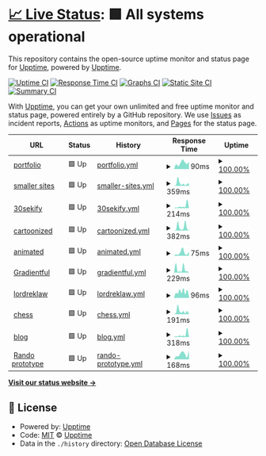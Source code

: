 # [📈 Live Status](https://upptime): <!--live status--> **🟩 All systems operational**

This repository contains the open-source uptime monitor and status page for [Upptime](https://upptime.js.org), powered by [Upptime](https://github.com/upptime/upptime).

[![Uptime CI](https://github.com/s-codes14/upptime/workflows/Uptime%20CI/badge.svg)](https://github.com/s-codes14/upptime/actions?query=workflow%3A%22Uptime+CI%22)
[![Response Time CI](https://github.com/s-codes14/upptime/workflows/Response%20Time%20CI/badge.svg)](https://github.com/s-codes14/upptime/actions?query=workflow%3A%22Response+Time+CI%22)
[![Graphs CI](https://github.com/s-codes14/upptime/workflows/Graphs%20CI/badge.svg)](https://github.com/s-codes14/upptime/actions?query=workflow%3A%22Graphs+CI%22)
[![Static Site CI](https://github.com/s-codes14/upptime/workflows/Static%20Site%20CI/badge.svg)](https://github.com/s-codes14/upptime/actions?query=workflow%3A%22Static+Site+CI%22)
[![Summary CI](https://github.com/s-codes14/upptime/workflows/Summary%20CI/badge.svg)](https://github.com/s-codes14/upptime/actions?query=workflow%3A%22Summary+CI%22)

With [Upptime](https://upptime.js.org), you can get your own unlimited and free uptime monitor and status page, powered entirely by a GitHub repository. We use [Issues](https://github.com/upptime/upptime/issues) as incident reports, [Actions](https://github.com/s-codes14/upptime/actions) as uptime monitors, and [Pages](https://upptime) for the status page.

<!--start: status pages-->
<!-- This summary is generated by Upptime (https://github.com/upptime/upptime) -->
<!-- Do not edit this manually, your changes will be overwritten -->
<!-- prettier-ignore -->
| URL | Status | History | Response Time | Uptime |
| --- | ------ | ------- | ------------- | ------ |
| <img alt="" src="https://favicons.githubusercontent.com/s-codes14.github.io" height="13"> [portfolio](https://s-codes14.github.io) | 🟩 Up | [portfolio.yml](https://github.com/S-codes14/upptime/commits/HEAD/history/portfolio.yml) | <details><summary><img alt="Response time graph" src="./graphs/portfolio/response-time-week.png" height="20"> 90ms</summary><br><a href="https://s-codes14.github.io/upptime/history/portfolio"><img alt="Response time 102" src="https://img.shields.io/endpoint?url=https%3A%2F%2Fraw.githubusercontent.com%2FS-codes14%2Fupptime%2FHEAD%2Fapi%2Fportfolio%2Fresponse-time.json"></a><br><a href="https://s-codes14.github.io/upptime/history/portfolio"><img alt="24-hour response time 38" src="https://img.shields.io/endpoint?url=https%3A%2F%2Fraw.githubusercontent.com%2FS-codes14%2Fupptime%2FHEAD%2Fapi%2Fportfolio%2Fresponse-time-day.json"></a><br><a href="https://s-codes14.github.io/upptime/history/portfolio"><img alt="7-day response time 90" src="https://img.shields.io/endpoint?url=https%3A%2F%2Fraw.githubusercontent.com%2FS-codes14%2Fupptime%2FHEAD%2Fapi%2Fportfolio%2Fresponse-time-week.json"></a><br><a href="https://s-codes14.github.io/upptime/history/portfolio"><img alt="30-day response time 106" src="https://img.shields.io/endpoint?url=https%3A%2F%2Fraw.githubusercontent.com%2FS-codes14%2Fupptime%2FHEAD%2Fapi%2Fportfolio%2Fresponse-time-month.json"></a><br><a href="https://s-codes14.github.io/upptime/history/portfolio"><img alt="1-year response time 102" src="https://img.shields.io/endpoint?url=https%3A%2F%2Fraw.githubusercontent.com%2FS-codes14%2Fupptime%2FHEAD%2Fapi%2Fportfolio%2Fresponse-time-year.json"></a></details> | <details><summary><a href="https://s-codes14.github.io/upptime/history/portfolio">100.00%</a></summary><a href="https://s-codes14.github.io/upptime/history/portfolio"><img alt="All-time uptime 100.00%" src="https://img.shields.io/endpoint?url=https%3A%2F%2Fraw.githubusercontent.com%2FS-codes14%2Fupptime%2FHEAD%2Fapi%2Fportfolio%2Fuptime.json"></a><br><a href="https://s-codes14.github.io/upptime/history/portfolio"><img alt="24-hour uptime 100.00%" src="https://img.shields.io/endpoint?url=https%3A%2F%2Fraw.githubusercontent.com%2FS-codes14%2Fupptime%2FHEAD%2Fapi%2Fportfolio%2Fuptime-day.json"></a><br><a href="https://s-codes14.github.io/upptime/history/portfolio"><img alt="7-day uptime 100.00%" src="https://img.shields.io/endpoint?url=https%3A%2F%2Fraw.githubusercontent.com%2FS-codes14%2Fupptime%2FHEAD%2Fapi%2Fportfolio%2Fuptime-week.json"></a><br><a href="https://s-codes14.github.io/upptime/history/portfolio"><img alt="30-day uptime 100.00%" src="https://img.shields.io/endpoint?url=https%3A%2F%2Fraw.githubusercontent.com%2FS-codes14%2Fupptime%2FHEAD%2Fapi%2Fportfolio%2Fuptime-month.json"></a><br><a href="https://s-codes14.github.io/upptime/history/portfolio"><img alt="1-year uptime 100.00%" src="https://img.shields.io/endpoint?url=https%3A%2F%2Fraw.githubusercontent.com%2FS-codes14%2Fupptime%2FHEAD%2Fapi%2Fportfolio%2Fuptime-year.json"></a></details>
| <img alt="" src="https://favicons.githubusercontent.com/smaller-sites.netlify.app" height="13"> [smaller sites](https://smaller-sites.netlify.app) | 🟩 Up | [smaller-sites.yml](https://github.com/S-codes14/upptime/commits/HEAD/history/smaller-sites.yml) | <details><summary><img alt="Response time graph" src="./graphs/smaller-sites/response-time-week.png" height="20"> 359ms</summary><br><a href="https://s-codes14.github.io/upptime/history/smaller-sites"><img alt="Response time 198" src="https://img.shields.io/endpoint?url=https%3A%2F%2Fraw.githubusercontent.com%2FS-codes14%2Fupptime%2FHEAD%2Fapi%2Fsmaller-sites%2Fresponse-time.json"></a><br><a href="https://s-codes14.github.io/upptime/history/smaller-sites"><img alt="24-hour response time 180" src="https://img.shields.io/endpoint?url=https%3A%2F%2Fraw.githubusercontent.com%2FS-codes14%2Fupptime%2FHEAD%2Fapi%2Fsmaller-sites%2Fresponse-time-day.json"></a><br><a href="https://s-codes14.github.io/upptime/history/smaller-sites"><img alt="7-day response time 359" src="https://img.shields.io/endpoint?url=https%3A%2F%2Fraw.githubusercontent.com%2FS-codes14%2Fupptime%2FHEAD%2Fapi%2Fsmaller-sites%2Fresponse-time-week.json"></a><br><a href="https://s-codes14.github.io/upptime/history/smaller-sites"><img alt="30-day response time 274" src="https://img.shields.io/endpoint?url=https%3A%2F%2Fraw.githubusercontent.com%2FS-codes14%2Fupptime%2FHEAD%2Fapi%2Fsmaller-sites%2Fresponse-time-month.json"></a><br><a href="https://s-codes14.github.io/upptime/history/smaller-sites"><img alt="1-year response time 198" src="https://img.shields.io/endpoint?url=https%3A%2F%2Fraw.githubusercontent.com%2FS-codes14%2Fupptime%2FHEAD%2Fapi%2Fsmaller-sites%2Fresponse-time-year.json"></a></details> | <details><summary><a href="https://s-codes14.github.io/upptime/history/smaller-sites">100.00%</a></summary><a href="https://s-codes14.github.io/upptime/history/smaller-sites"><img alt="All-time uptime 99.97%" src="https://img.shields.io/endpoint?url=https%3A%2F%2Fraw.githubusercontent.com%2FS-codes14%2Fupptime%2FHEAD%2Fapi%2Fsmaller-sites%2Fuptime.json"></a><br><a href="https://s-codes14.github.io/upptime/history/smaller-sites"><img alt="24-hour uptime 100.00%" src="https://img.shields.io/endpoint?url=https%3A%2F%2Fraw.githubusercontent.com%2FS-codes14%2Fupptime%2FHEAD%2Fapi%2Fsmaller-sites%2Fuptime-day.json"></a><br><a href="https://s-codes14.github.io/upptime/history/smaller-sites"><img alt="7-day uptime 100.00%" src="https://img.shields.io/endpoint?url=https%3A%2F%2Fraw.githubusercontent.com%2FS-codes14%2Fupptime%2FHEAD%2Fapi%2Fsmaller-sites%2Fuptime-week.json"></a><br><a href="https://s-codes14.github.io/upptime/history/smaller-sites"><img alt="30-day uptime 99.94%" src="https://img.shields.io/endpoint?url=https%3A%2F%2Fraw.githubusercontent.com%2FS-codes14%2Fupptime%2FHEAD%2Fapi%2Fsmaller-sites%2Fuptime-month.json"></a><br><a href="https://s-codes14.github.io/upptime/history/smaller-sites"><img alt="1-year uptime 99.97%" src="https://img.shields.io/endpoint?url=https%3A%2F%2Fraw.githubusercontent.com%2FS-codes14%2Fupptime%2FHEAD%2Fapi%2Fsmaller-sites%2Fuptime-year.json"></a></details>
| <img alt="" src="https://favicons.githubusercontent.com/30sekify.netlify.app" height="13"> [30sekify](https://30sekify.netlify.app) | 🟩 Up | [30sekify.yml](https://github.com/S-codes14/upptime/commits/HEAD/history/30sekify.yml) | <details><summary><img alt="Response time graph" src="./graphs/30sekify/response-time-week.png" height="20"> 214ms</summary><br><a href="https://s-codes14.github.io/upptime/history/30sekify"><img alt="Response time 179" src="https://img.shields.io/endpoint?url=https%3A%2F%2Fraw.githubusercontent.com%2FS-codes14%2Fupptime%2FHEAD%2Fapi%2F30sekify%2Fresponse-time.json"></a><br><a href="https://s-codes14.github.io/upptime/history/30sekify"><img alt="24-hour response time 49" src="https://img.shields.io/endpoint?url=https%3A%2F%2Fraw.githubusercontent.com%2FS-codes14%2Fupptime%2FHEAD%2Fapi%2F30sekify%2Fresponse-time-day.json"></a><br><a href="https://s-codes14.github.io/upptime/history/30sekify"><img alt="7-day response time 214" src="https://img.shields.io/endpoint?url=https%3A%2F%2Fraw.githubusercontent.com%2FS-codes14%2Fupptime%2FHEAD%2Fapi%2F30sekify%2Fresponse-time-week.json"></a><br><a href="https://s-codes14.github.io/upptime/history/30sekify"><img alt="30-day response time 296" src="https://img.shields.io/endpoint?url=https%3A%2F%2Fraw.githubusercontent.com%2FS-codes14%2Fupptime%2FHEAD%2Fapi%2F30sekify%2Fresponse-time-month.json"></a><br><a href="https://s-codes14.github.io/upptime/history/30sekify"><img alt="1-year response time 179" src="https://img.shields.io/endpoint?url=https%3A%2F%2Fraw.githubusercontent.com%2FS-codes14%2Fupptime%2FHEAD%2Fapi%2F30sekify%2Fresponse-time-year.json"></a></details> | <details><summary><a href="https://s-codes14.github.io/upptime/history/30sekify">100.00%</a></summary><a href="https://s-codes14.github.io/upptime/history/30sekify"><img alt="All-time uptime 99.98%" src="https://img.shields.io/endpoint?url=https%3A%2F%2Fraw.githubusercontent.com%2FS-codes14%2Fupptime%2FHEAD%2Fapi%2F30sekify%2Fuptime.json"></a><br><a href="https://s-codes14.github.io/upptime/history/30sekify"><img alt="24-hour uptime 100.00%" src="https://img.shields.io/endpoint?url=https%3A%2F%2Fraw.githubusercontent.com%2FS-codes14%2Fupptime%2FHEAD%2Fapi%2F30sekify%2Fuptime-day.json"></a><br><a href="https://s-codes14.github.io/upptime/history/30sekify"><img alt="7-day uptime 100.00%" src="https://img.shields.io/endpoint?url=https%3A%2F%2Fraw.githubusercontent.com%2FS-codes14%2Fupptime%2FHEAD%2Fapi%2F30sekify%2Fuptime-week.json"></a><br><a href="https://s-codes14.github.io/upptime/history/30sekify"><img alt="30-day uptime 100.00%" src="https://img.shields.io/endpoint?url=https%3A%2F%2Fraw.githubusercontent.com%2FS-codes14%2Fupptime%2FHEAD%2Fapi%2F30sekify%2Fuptime-month.json"></a><br><a href="https://s-codes14.github.io/upptime/history/30sekify"><img alt="1-year uptime 99.98%" src="https://img.shields.io/endpoint?url=https%3A%2F%2Fraw.githubusercontent.com%2FS-codes14%2Fupptime%2FHEAD%2Fapi%2F30sekify%2Fuptime-year.json"></a></details>
| <img alt="" src="https://favicons.githubusercontent.com/cartoonized.netlify.app" height="13"> [cartoonized](https://cartoonized.netlify.app/) | 🟩 Up | [cartoonized.yml](https://github.com/S-codes14/upptime/commits/HEAD/history/cartoonized.yml) | <details><summary><img alt="Response time graph" src="./graphs/cartoonized/response-time-week.png" height="20"> 382ms</summary><br><a href="https://s-codes14.github.io/upptime/history/cartoonized"><img alt="Response time 174" src="https://img.shields.io/endpoint?url=https%3A%2F%2Fraw.githubusercontent.com%2FS-codes14%2Fupptime%2FHEAD%2Fapi%2Fcartoonized%2Fresponse-time.json"></a><br><a href="https://s-codes14.github.io/upptime/history/cartoonized"><img alt="24-hour response time 157" src="https://img.shields.io/endpoint?url=https%3A%2F%2Fraw.githubusercontent.com%2FS-codes14%2Fupptime%2FHEAD%2Fapi%2Fcartoonized%2Fresponse-time-day.json"></a><br><a href="https://s-codes14.github.io/upptime/history/cartoonized"><img alt="7-day response time 382" src="https://img.shields.io/endpoint?url=https%3A%2F%2Fraw.githubusercontent.com%2FS-codes14%2Fupptime%2FHEAD%2Fapi%2Fcartoonized%2Fresponse-time-week.json"></a><br><a href="https://s-codes14.github.io/upptime/history/cartoonized"><img alt="30-day response time 198" src="https://img.shields.io/endpoint?url=https%3A%2F%2Fraw.githubusercontent.com%2FS-codes14%2Fupptime%2FHEAD%2Fapi%2Fcartoonized%2Fresponse-time-month.json"></a><br><a href="https://s-codes14.github.io/upptime/history/cartoonized"><img alt="1-year response time 174" src="https://img.shields.io/endpoint?url=https%3A%2F%2Fraw.githubusercontent.com%2FS-codes14%2Fupptime%2FHEAD%2Fapi%2Fcartoonized%2Fresponse-time-year.json"></a></details> | <details><summary><a href="https://s-codes14.github.io/upptime/history/cartoonized">100.00%</a></summary><a href="https://s-codes14.github.io/upptime/history/cartoonized"><img alt="All-time uptime 99.96%" src="https://img.shields.io/endpoint?url=https%3A%2F%2Fraw.githubusercontent.com%2FS-codes14%2Fupptime%2FHEAD%2Fapi%2Fcartoonized%2Fuptime.json"></a><br><a href="https://s-codes14.github.io/upptime/history/cartoonized"><img alt="24-hour uptime 100.00%" src="https://img.shields.io/endpoint?url=https%3A%2F%2Fraw.githubusercontent.com%2FS-codes14%2Fupptime%2FHEAD%2Fapi%2Fcartoonized%2Fuptime-day.json"></a><br><a href="https://s-codes14.github.io/upptime/history/cartoonized"><img alt="7-day uptime 100.00%" src="https://img.shields.io/endpoint?url=https%3A%2F%2Fraw.githubusercontent.com%2FS-codes14%2Fupptime%2FHEAD%2Fapi%2Fcartoonized%2Fuptime-week.json"></a><br><a href="https://s-codes14.github.io/upptime/history/cartoonized"><img alt="30-day uptime 100.00%" src="https://img.shields.io/endpoint?url=https%3A%2F%2Fraw.githubusercontent.com%2FS-codes14%2Fupptime%2FHEAD%2Fapi%2Fcartoonized%2Fuptime-month.json"></a><br><a href="https://s-codes14.github.io/upptime/history/cartoonized"><img alt="1-year uptime 99.96%" src="https://img.shields.io/endpoint?url=https%3A%2F%2Fraw.githubusercontent.com%2FS-codes14%2Fupptime%2FHEAD%2Fapi%2Fcartoonized%2Fuptime-year.json"></a></details>
| <img alt="" src="https://favicons.githubusercontent.com/s-codes14.github.io" height="13"> [animated](https://s-codes14.github.io/animated) | 🟩 Up | [animated.yml](https://github.com/S-codes14/upptime/commits/HEAD/history/animated.yml) | <details><summary><img alt="Response time graph" src="./graphs/animated/response-time-week.png" height="20"> 75ms</summary><br><a href="https://s-codes14.github.io/upptime/history/animated"><img alt="Response time 96" src="https://img.shields.io/endpoint?url=https%3A%2F%2Fraw.githubusercontent.com%2FS-codes14%2Fupptime%2FHEAD%2Fapi%2Fanimated%2Fresponse-time.json"></a><br><a href="https://s-codes14.github.io/upptime/history/animated"><img alt="24-hour response time 27" src="https://img.shields.io/endpoint?url=https%3A%2F%2Fraw.githubusercontent.com%2FS-codes14%2Fupptime%2FHEAD%2Fapi%2Fanimated%2Fresponse-time-day.json"></a><br><a href="https://s-codes14.github.io/upptime/history/animated"><img alt="7-day response time 75" src="https://img.shields.io/endpoint?url=https%3A%2F%2Fraw.githubusercontent.com%2FS-codes14%2Fupptime%2FHEAD%2Fapi%2Fanimated%2Fresponse-time-week.json"></a><br><a href="https://s-codes14.github.io/upptime/history/animated"><img alt="30-day response time 85" src="https://img.shields.io/endpoint?url=https%3A%2F%2Fraw.githubusercontent.com%2FS-codes14%2Fupptime%2FHEAD%2Fapi%2Fanimated%2Fresponse-time-month.json"></a><br><a href="https://s-codes14.github.io/upptime/history/animated"><img alt="1-year response time 96" src="https://img.shields.io/endpoint?url=https%3A%2F%2Fraw.githubusercontent.com%2FS-codes14%2Fupptime%2FHEAD%2Fapi%2Fanimated%2Fresponse-time-year.json"></a></details> | <details><summary><a href="https://s-codes14.github.io/upptime/history/animated">100.00%</a></summary><a href="https://s-codes14.github.io/upptime/history/animated"><img alt="All-time uptime 100.00%" src="https://img.shields.io/endpoint?url=https%3A%2F%2Fraw.githubusercontent.com%2FS-codes14%2Fupptime%2FHEAD%2Fapi%2Fanimated%2Fuptime.json"></a><br><a href="https://s-codes14.github.io/upptime/history/animated"><img alt="24-hour uptime 100.00%" src="https://img.shields.io/endpoint?url=https%3A%2F%2Fraw.githubusercontent.com%2FS-codes14%2Fupptime%2FHEAD%2Fapi%2Fanimated%2Fuptime-day.json"></a><br><a href="https://s-codes14.github.io/upptime/history/animated"><img alt="7-day uptime 100.00%" src="https://img.shields.io/endpoint?url=https%3A%2F%2Fraw.githubusercontent.com%2FS-codes14%2Fupptime%2FHEAD%2Fapi%2Fanimated%2Fuptime-week.json"></a><br><a href="https://s-codes14.github.io/upptime/history/animated"><img alt="30-day uptime 100.00%" src="https://img.shields.io/endpoint?url=https%3A%2F%2Fraw.githubusercontent.com%2FS-codes14%2Fupptime%2FHEAD%2Fapi%2Fanimated%2Fuptime-month.json"></a><br><a href="https://s-codes14.github.io/upptime/history/animated"><img alt="1-year uptime 100.00%" src="https://img.shields.io/endpoint?url=https%3A%2F%2Fraw.githubusercontent.com%2FS-codes14%2Fupptime%2FHEAD%2Fapi%2Fanimated%2Fuptime-year.json"></a></details>
| <img alt="" src="https://favicons.githubusercontent.com/gradientful.netlify.app" height="13"> [Gradientful](https://gradientful.netlify.app/) | 🟩 Up | [gradientful.yml](https://github.com/S-codes14/upptime/commits/HEAD/history/gradientful.yml) | <details><summary><img alt="Response time graph" src="./graphs/gradientful/response-time-week.png" height="20"> 229ms</summary><br><a href="https://s-codes14.github.io/upptime/history/gradientful"><img alt="Response time 165" src="https://img.shields.io/endpoint?url=https%3A%2F%2Fraw.githubusercontent.com%2FS-codes14%2Fupptime%2FHEAD%2Fapi%2Fgradientful%2Fresponse-time.json"></a><br><a href="https://s-codes14.github.io/upptime/history/gradientful"><img alt="24-hour response time 51" src="https://img.shields.io/endpoint?url=https%3A%2F%2Fraw.githubusercontent.com%2FS-codes14%2Fupptime%2FHEAD%2Fapi%2Fgradientful%2Fresponse-time-day.json"></a><br><a href="https://s-codes14.github.io/upptime/history/gradientful"><img alt="7-day response time 229" src="https://img.shields.io/endpoint?url=https%3A%2F%2Fraw.githubusercontent.com%2FS-codes14%2Fupptime%2FHEAD%2Fapi%2Fgradientful%2Fresponse-time-week.json"></a><br><a href="https://s-codes14.github.io/upptime/history/gradientful"><img alt="30-day response time 303" src="https://img.shields.io/endpoint?url=https%3A%2F%2Fraw.githubusercontent.com%2FS-codes14%2Fupptime%2FHEAD%2Fapi%2Fgradientful%2Fresponse-time-month.json"></a><br><a href="https://s-codes14.github.io/upptime/history/gradientful"><img alt="1-year response time 165" src="https://img.shields.io/endpoint?url=https%3A%2F%2Fraw.githubusercontent.com%2FS-codes14%2Fupptime%2FHEAD%2Fapi%2Fgradientful%2Fresponse-time-year.json"></a></details> | <details><summary><a href="https://s-codes14.github.io/upptime/history/gradientful">100.00%</a></summary><a href="https://s-codes14.github.io/upptime/history/gradientful"><img alt="All-time uptime 99.96%" src="https://img.shields.io/endpoint?url=https%3A%2F%2Fraw.githubusercontent.com%2FS-codes14%2Fupptime%2FHEAD%2Fapi%2Fgradientful%2Fuptime.json"></a><br><a href="https://s-codes14.github.io/upptime/history/gradientful"><img alt="24-hour uptime 100.00%" src="https://img.shields.io/endpoint?url=https%3A%2F%2Fraw.githubusercontent.com%2FS-codes14%2Fupptime%2FHEAD%2Fapi%2Fgradientful%2Fuptime-day.json"></a><br><a href="https://s-codes14.github.io/upptime/history/gradientful"><img alt="7-day uptime 100.00%" src="https://img.shields.io/endpoint?url=https%3A%2F%2Fraw.githubusercontent.com%2FS-codes14%2Fupptime%2FHEAD%2Fapi%2Fgradientful%2Fuptime-week.json"></a><br><a href="https://s-codes14.github.io/upptime/history/gradientful"><img alt="30-day uptime 100.00%" src="https://img.shields.io/endpoint?url=https%3A%2F%2Fraw.githubusercontent.com%2FS-codes14%2Fupptime%2FHEAD%2Fapi%2Fgradientful%2Fuptime-month.json"></a><br><a href="https://s-codes14.github.io/upptime/history/gradientful"><img alt="1-year uptime 99.96%" src="https://img.shields.io/endpoint?url=https%3A%2F%2Fraw.githubusercontent.com%2FS-codes14%2Fupptime%2FHEAD%2Fapi%2Fgradientful%2Fuptime-year.json"></a></details>
| <img alt="" src="https://favicons.githubusercontent.com/lordreklaw.netlify.app" height="13"> [lordreklaw](https://lordreklaw.netlify.app/) | 🟩 Up | [lordreklaw.yml](https://github.com/S-codes14/upptime/commits/HEAD/history/lordreklaw.yml) | <details><summary><img alt="Response time graph" src="./graphs/lordreklaw/response-time-week.png" height="20"> 96ms</summary><br><a href="https://s-codes14.github.io/upptime/history/lordreklaw"><img alt="Response time 176" src="https://img.shields.io/endpoint?url=https%3A%2F%2Fraw.githubusercontent.com%2FS-codes14%2Fupptime%2FHEAD%2Fapi%2Flordreklaw%2Fresponse-time.json"></a><br><a href="https://s-codes14.github.io/upptime/history/lordreklaw"><img alt="24-hour response time 55" src="https://img.shields.io/endpoint?url=https%3A%2F%2Fraw.githubusercontent.com%2FS-codes14%2Fupptime%2FHEAD%2Fapi%2Flordreklaw%2Fresponse-time-day.json"></a><br><a href="https://s-codes14.github.io/upptime/history/lordreklaw"><img alt="7-day response time 96" src="https://img.shields.io/endpoint?url=https%3A%2F%2Fraw.githubusercontent.com%2FS-codes14%2Fupptime%2FHEAD%2Fapi%2Flordreklaw%2Fresponse-time-week.json"></a><br><a href="https://s-codes14.github.io/upptime/history/lordreklaw"><img alt="30-day response time 193" src="https://img.shields.io/endpoint?url=https%3A%2F%2Fraw.githubusercontent.com%2FS-codes14%2Fupptime%2FHEAD%2Fapi%2Flordreklaw%2Fresponse-time-month.json"></a><br><a href="https://s-codes14.github.io/upptime/history/lordreklaw"><img alt="1-year response time 176" src="https://img.shields.io/endpoint?url=https%3A%2F%2Fraw.githubusercontent.com%2FS-codes14%2Fupptime%2FHEAD%2Fapi%2Flordreklaw%2Fresponse-time-year.json"></a></details> | <details><summary><a href="https://s-codes14.github.io/upptime/history/lordreklaw">100.00%</a></summary><a href="https://s-codes14.github.io/upptime/history/lordreklaw"><img alt="All-time uptime 99.97%" src="https://img.shields.io/endpoint?url=https%3A%2F%2Fraw.githubusercontent.com%2FS-codes14%2Fupptime%2FHEAD%2Fapi%2Flordreklaw%2Fuptime.json"></a><br><a href="https://s-codes14.github.io/upptime/history/lordreklaw"><img alt="24-hour uptime 100.00%" src="https://img.shields.io/endpoint?url=https%3A%2F%2Fraw.githubusercontent.com%2FS-codes14%2Fupptime%2FHEAD%2Fapi%2Flordreklaw%2Fuptime-day.json"></a><br><a href="https://s-codes14.github.io/upptime/history/lordreklaw"><img alt="7-day uptime 100.00%" src="https://img.shields.io/endpoint?url=https%3A%2F%2Fraw.githubusercontent.com%2FS-codes14%2Fupptime%2FHEAD%2Fapi%2Flordreklaw%2Fuptime-week.json"></a><br><a href="https://s-codes14.github.io/upptime/history/lordreklaw"><img alt="30-day uptime 99.96%" src="https://img.shields.io/endpoint?url=https%3A%2F%2Fraw.githubusercontent.com%2FS-codes14%2Fupptime%2FHEAD%2Fapi%2Flordreklaw%2Fuptime-month.json"></a><br><a href="https://s-codes14.github.io/upptime/history/lordreklaw"><img alt="1-year uptime 99.97%" src="https://img.shields.io/endpoint?url=https%3A%2F%2Fraw.githubusercontent.com%2FS-codes14%2Fupptime%2FHEAD%2Fapi%2Flordreklaw%2Fuptime-year.json"></a></details>
| <img alt="" src="https://favicons.githubusercontent.com/s-chess.netlify.app" height="13"> [chess](https://s-chess.netlify.app/) | 🟩 Up | [chess.yml](https://github.com/S-codes14/upptime/commits/HEAD/history/chess.yml) | <details><summary><img alt="Response time graph" src="./graphs/chess/response-time-week.png" height="20"> 191ms</summary><br><a href="https://s-codes14.github.io/upptime/history/chess"><img alt="Response time 201" src="https://img.shields.io/endpoint?url=https%3A%2F%2Fraw.githubusercontent.com%2FS-codes14%2Fupptime%2FHEAD%2Fapi%2Fchess%2Fresponse-time.json"></a><br><a href="https://s-codes14.github.io/upptime/history/chess"><img alt="24-hour response time 89" src="https://img.shields.io/endpoint?url=https%3A%2F%2Fraw.githubusercontent.com%2FS-codes14%2Fupptime%2FHEAD%2Fapi%2Fchess%2Fresponse-time-day.json"></a><br><a href="https://s-codes14.github.io/upptime/history/chess"><img alt="7-day response time 191" src="https://img.shields.io/endpoint?url=https%3A%2F%2Fraw.githubusercontent.com%2FS-codes14%2Fupptime%2FHEAD%2Fapi%2Fchess%2Fresponse-time-week.json"></a><br><a href="https://s-codes14.github.io/upptime/history/chess"><img alt="30-day response time 373" src="https://img.shields.io/endpoint?url=https%3A%2F%2Fraw.githubusercontent.com%2FS-codes14%2Fupptime%2FHEAD%2Fapi%2Fchess%2Fresponse-time-month.json"></a><br><a href="https://s-codes14.github.io/upptime/history/chess"><img alt="1-year response time 201" src="https://img.shields.io/endpoint?url=https%3A%2F%2Fraw.githubusercontent.com%2FS-codes14%2Fupptime%2FHEAD%2Fapi%2Fchess%2Fresponse-time-year.json"></a></details> | <details><summary><a href="https://s-codes14.github.io/upptime/history/chess">100.00%</a></summary><a href="https://s-codes14.github.io/upptime/history/chess"><img alt="All-time uptime 99.96%" src="https://img.shields.io/endpoint?url=https%3A%2F%2Fraw.githubusercontent.com%2FS-codes14%2Fupptime%2FHEAD%2Fapi%2Fchess%2Fuptime.json"></a><br><a href="https://s-codes14.github.io/upptime/history/chess"><img alt="24-hour uptime 100.00%" src="https://img.shields.io/endpoint?url=https%3A%2F%2Fraw.githubusercontent.com%2FS-codes14%2Fupptime%2FHEAD%2Fapi%2Fchess%2Fuptime-day.json"></a><br><a href="https://s-codes14.github.io/upptime/history/chess"><img alt="7-day uptime 100.00%" src="https://img.shields.io/endpoint?url=https%3A%2F%2Fraw.githubusercontent.com%2FS-codes14%2Fupptime%2FHEAD%2Fapi%2Fchess%2Fuptime-week.json"></a><br><a href="https://s-codes14.github.io/upptime/history/chess"><img alt="30-day uptime 99.96%" src="https://img.shields.io/endpoint?url=https%3A%2F%2Fraw.githubusercontent.com%2FS-codes14%2Fupptime%2FHEAD%2Fapi%2Fchess%2Fuptime-month.json"></a><br><a href="https://s-codes14.github.io/upptime/history/chess"><img alt="1-year uptime 99.96%" src="https://img.shields.io/endpoint?url=https%3A%2F%2Fraw.githubusercontent.com%2FS-codes14%2Fupptime%2FHEAD%2Fapi%2Fchess%2Fuptime-year.json"></a></details>
| <img alt="" src="https://favicons.githubusercontent.com/blog-s-codes14.netlify.app" height="13"> [blog](https://blog-s-codes14.netlify.app/) | 🟩 Up | [blog.yml](https://github.com/S-codes14/upptime/commits/HEAD/history/blog.yml) | <details><summary><img alt="Response time graph" src="./graphs/blog/response-time-week.png" height="20"> 318ms</summary><br><a href="https://s-codes14.github.io/upptime/history/blog"><img alt="Response time 292" src="https://img.shields.io/endpoint?url=https%3A%2F%2Fraw.githubusercontent.com%2FS-codes14%2Fupptime%2FHEAD%2Fapi%2Fblog%2Fresponse-time.json"></a><br><a href="https://s-codes14.github.io/upptime/history/blog"><img alt="24-hour response time 38" src="https://img.shields.io/endpoint?url=https%3A%2F%2Fraw.githubusercontent.com%2FS-codes14%2Fupptime%2FHEAD%2Fapi%2Fblog%2Fresponse-time-day.json"></a><br><a href="https://s-codes14.github.io/upptime/history/blog"><img alt="7-day response time 318" src="https://img.shields.io/endpoint?url=https%3A%2F%2Fraw.githubusercontent.com%2FS-codes14%2Fupptime%2FHEAD%2Fapi%2Fblog%2Fresponse-time-week.json"></a><br><a href="https://s-codes14.github.io/upptime/history/blog"><img alt="30-day response time 345" src="https://img.shields.io/endpoint?url=https%3A%2F%2Fraw.githubusercontent.com%2FS-codes14%2Fupptime%2FHEAD%2Fapi%2Fblog%2Fresponse-time-month.json"></a><br><a href="https://s-codes14.github.io/upptime/history/blog"><img alt="1-year response time 292" src="https://img.shields.io/endpoint?url=https%3A%2F%2Fraw.githubusercontent.com%2FS-codes14%2Fupptime%2FHEAD%2Fapi%2Fblog%2Fresponse-time-year.json"></a></details> | <details><summary><a href="https://s-codes14.github.io/upptime/history/blog">100.00%</a></summary><a href="https://s-codes14.github.io/upptime/history/blog"><img alt="All-time uptime 99.97%" src="https://img.shields.io/endpoint?url=https%3A%2F%2Fraw.githubusercontent.com%2FS-codes14%2Fupptime%2FHEAD%2Fapi%2Fblog%2Fuptime.json"></a><br><a href="https://s-codes14.github.io/upptime/history/blog"><img alt="24-hour uptime 100.00%" src="https://img.shields.io/endpoint?url=https%3A%2F%2Fraw.githubusercontent.com%2FS-codes14%2Fupptime%2FHEAD%2Fapi%2Fblog%2Fuptime-day.json"></a><br><a href="https://s-codes14.github.io/upptime/history/blog"><img alt="7-day uptime 100.00%" src="https://img.shields.io/endpoint?url=https%3A%2F%2Fraw.githubusercontent.com%2FS-codes14%2Fupptime%2FHEAD%2Fapi%2Fblog%2Fuptime-week.json"></a><br><a href="https://s-codes14.github.io/upptime/history/blog"><img alt="30-day uptime 100.00%" src="https://img.shields.io/endpoint?url=https%3A%2F%2Fraw.githubusercontent.com%2FS-codes14%2Fupptime%2FHEAD%2Fapi%2Fblog%2Fuptime-month.json"></a><br><a href="https://s-codes14.github.io/upptime/history/blog"><img alt="1-year uptime 99.97%" src="https://img.shields.io/endpoint?url=https%3A%2F%2Fraw.githubusercontent.com%2FS-codes14%2Fupptime%2FHEAD%2Fapi%2Fblog%2Fuptime-year.json"></a></details>
| <img alt="" src="https://favicons.githubusercontent.com/test-rando1.herokuapp.com" height="13"> [Rando prototype](https://test-rando1.herokuapp.com) | 🟩 Up | [rando-prototype.yml](https://github.com/S-codes14/upptime/commits/HEAD/history/rando-prototype.yml) | <details><summary><img alt="Response time graph" src="./graphs/rando-prototype/response-time-week.png" height="20"> 168ms</summary><br><a href="https://s-codes14.github.io/upptime/history/rando-prototype"><img alt="Response time 847" src="https://img.shields.io/endpoint?url=https%3A%2F%2Fraw.githubusercontent.com%2FS-codes14%2Fupptime%2FHEAD%2Fapi%2Frando-prototype%2Fresponse-time.json"></a><br><a href="https://s-codes14.github.io/upptime/history/rando-prototype"><img alt="24-hour response time 33" src="https://img.shields.io/endpoint?url=https%3A%2F%2Fraw.githubusercontent.com%2FS-codes14%2Fupptime%2FHEAD%2Fapi%2Frando-prototype%2Fresponse-time-day.json"></a><br><a href="https://s-codes14.github.io/upptime/history/rando-prototype"><img alt="7-day response time 168" src="https://img.shields.io/endpoint?url=https%3A%2F%2Fraw.githubusercontent.com%2FS-codes14%2Fupptime%2FHEAD%2Fapi%2Frando-prototype%2Fresponse-time-week.json"></a><br><a href="https://s-codes14.github.io/upptime/history/rando-prototype"><img alt="30-day response time 894" src="https://img.shields.io/endpoint?url=https%3A%2F%2Fraw.githubusercontent.com%2FS-codes14%2Fupptime%2FHEAD%2Fapi%2Frando-prototype%2Fresponse-time-month.json"></a><br><a href="https://s-codes14.github.io/upptime/history/rando-prototype"><img alt="1-year response time 847" src="https://img.shields.io/endpoint?url=https%3A%2F%2Fraw.githubusercontent.com%2FS-codes14%2Fupptime%2FHEAD%2Fapi%2Frando-prototype%2Fresponse-time-year.json"></a></details> | <details><summary><a href="https://s-codes14.github.io/upptime/history/rando-prototype">100.00%</a></summary><a href="https://s-codes14.github.io/upptime/history/rando-prototype"><img alt="All-time uptime 91.50%" src="https://img.shields.io/endpoint?url=https%3A%2F%2Fraw.githubusercontent.com%2FS-codes14%2Fupptime%2FHEAD%2Fapi%2Frando-prototype%2Fuptime.json"></a><br><a href="https://s-codes14.github.io/upptime/history/rando-prototype"><img alt="24-hour uptime 100.00%" src="https://img.shields.io/endpoint?url=https%3A%2F%2Fraw.githubusercontent.com%2FS-codes14%2Fupptime%2FHEAD%2Fapi%2Frando-prototype%2Fuptime-day.json"></a><br><a href="https://s-codes14.github.io/upptime/history/rando-prototype"><img alt="7-day uptime 100.00%" src="https://img.shields.io/endpoint?url=https%3A%2F%2Fraw.githubusercontent.com%2FS-codes14%2Fupptime%2FHEAD%2Fapi%2Frando-prototype%2Fuptime-week.json"></a><br><a href="https://s-codes14.github.io/upptime/history/rando-prototype"><img alt="30-day uptime 90.75%" src="https://img.shields.io/endpoint?url=https%3A%2F%2Fraw.githubusercontent.com%2FS-codes14%2Fupptime%2FHEAD%2Fapi%2Frando-prototype%2Fuptime-month.json"></a><br><a href="https://s-codes14.github.io/upptime/history/rando-prototype"><img alt="1-year uptime 91.50%" src="https://img.shields.io/endpoint?url=https%3A%2F%2Fraw.githubusercontent.com%2FS-codes14%2Fupptime%2FHEAD%2Fapi%2Frando-prototype%2Fuptime-year.json"></a></details>

<!--end: status pages-->

[**Visit our status website →**](https://upptime)

## 📄 License

- Powered by: [Upptime](https://github.com/upptime/upptime)
- Code: [MIT](./LICENSE) © [Upptime](https://upptime.js.org)
- Data in the `./history` directory: [Open Database License](https://opendatacommons.org/licenses/odbl/1-0/)
